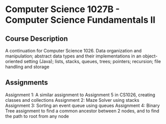 # Computer Science 1027B - Computer Science Fundamentals II

## Course Description

A continuation for Computer Science 1026. Data organization and manipulation; abstract data types and their implementations in an object-oriented setting (Java); lists, stacks, queues, trees; pointers; recursion; file handling and storage

## Assignments

Assignment 1: A similar assignment to Assignment 5 in CS1026, creating classes and collections
Assignment 2: Maze Solver using stacks
Assignment 3: Sorting an event queue using queues
Assignment 4: Binary Tree assignment to find a common ancestor between 2 nodes, and to find the path to root from any node